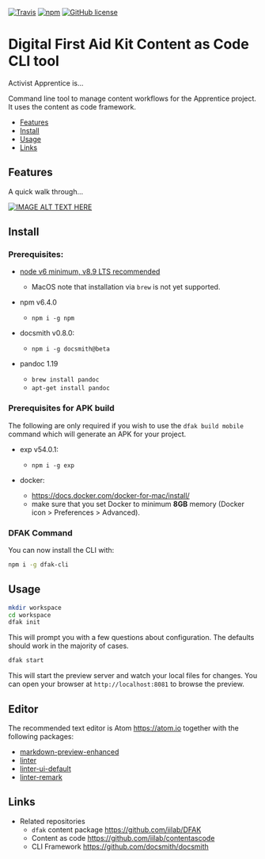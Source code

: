 [![Travis](https://img.shields.io/travis/contentascode/dfak-cli.svg)](https://travis-ci.org/contentascode/dfak-cli) [![npm](https://img.shields.io/npm/dt/dfak-cli.svg)](https://www.npmjs.com/package/dfak-cli) [![GitHub license](https://img.shields.io/github/license/contentascode/dfak-cli.svg)](https://github.com/contentascode/dfak-cli/blob/master/LICENSE)

# Digital First Aid Kit Content as Code CLI tool

Activist Apprentice is...

Command line tool to manage content workflows for the Apprentice project. It uses the content as code framework.

- [Features](#features)
- [Install](#install)
- [Usage](#usage)
- [Links](#links)

## Features

A quick walk through...

[![IMAGE ALT TEXT HERE]()]()

## Install

### Prerequisites:

- [node v6 minimum, v8.9 LTS recommended](https://nodejs.org/en/)

  - MacOS note that installation via `brew` is not yet supported.

- npm v6.4.0

  - `npm i -g npm`

- docsmith v0.8.0:

  - `npm i -g docsmith@beta`

- pandoc 1.19
  - `brew install pandoc`
  - `apt-get install pandoc`

### Prerequisites for APK build

The following are only required if you wish to use the `dfak build mobile` command which will generate an APK for your project.

- exp v54.0.1:

  - `npm i -g exp`

- docker:
  - https://docs.docker.com/docker-for-mac/install/
  - make sure that you set Docker to minimum **8GB** memory (Docker icon > Preferences > Advanced).

### DFAK Command

You can now install the CLI with:

```bash
npm i -g dfak-cli
```

## Usage

```bash
mkdir workspace
cd workspace
dfak init
```

This will prompt you with a few questions about configuration. The defaults should work in the majority of cases.

```bash
dfak start
```

This will start the preview server and watch your local files for changes. You can open your browser at `http://localhost:8081` to browse the preview.

## Editor

The recommended text editor is Atom https://atom.io together with the following packages:

- [markdown-preview-enhanced](https://atom.io/packages/markdown-preview-enhanced)
- [linter](https://atom.io/packages/linter)
- [linter-ui-default](https://atom.io/packages/linter-ui-default)
- [linter-remark](https://atom.io/packages/linter-remark)

## Links

- Related repositories
  - `dfak` content package https://github.com/iilab/DFAK
  - Content as code https://github.com/iilab/contentascode
  - CLI Framework https://github.com/docsmith/docsmith
